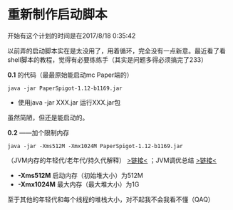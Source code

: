 # 重新制作启动脚本
开始有这个计划的时间是在2017/8/18 0:35:42 

以前弄的启动脚本实在是太没用了，用着循环，完全没有一点新意。最近看了看shell脚本的教程，觉得有必要练练手（其实是问题多得必须搞完了233）

**0.1** 的代码（最最原始能启动mc Paper端的）

    java -jar PaperSpigot-1.12-b1169.jar
* 使用java -jar XXX.jar 运行XXX.jar包

虽然简陋，但还是能启动的。

**0.2** ——加个限制内存

	java -jar -Xms512M -Xmx1024M PaperSpigot-1.12-b1169.jar

（JVM内存的年轻代/老年代/持久代解释）
 [>链接<](http://blog.csdn.net/qq_18344939/article/details/52224185)
；JVM调优总结 
 [>链接<](http://unixboy.iteye.com/blog/174173/) 

*  **-Xms512M**   启动内存（初始堆大小）为512M 
*  **-Xmx1024M**  最大内存（最大堆大小）为1G

至于其他的年轻代和每个线程的堆栈大小，对不起我不会我看不懂（QAQ）



